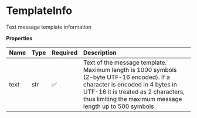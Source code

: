 # TemplateInfo

Text message template information

**Properties**

| Name | Type | Required | Description                                                                                                                                                                                                                    |
| :--- | :--- | :------- | :----------------------------------------------------------------------------------------------------------------------------------------------------------------------------------------------------------------------------- |
| text | str  | ✅       | Text of the message template. Maximum length is 1000 symbols (2-byte UTF-16 encoded). If a character is encoded in 4 bytes in UTF-16 it is treated as 2 characters, thus limiting the maximum message length up to 500 symbols |

<!-- This file was generated by liblab | https://liblab.com/ -->
